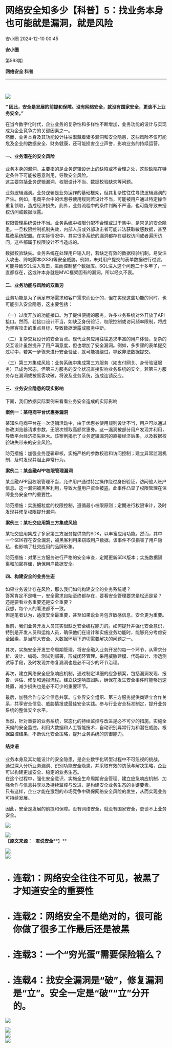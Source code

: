 #  网络安全知多少【科普】5：找业务本身也可能就是漏洞，就是风险   
 安小圈   2024-12-10 00:45  
  
**安小圈**  
  
  
第563期  
  
**网络安全 科普**  
  
****  
   
  
![](https://mmbiz.qpic.cn/mmbiz_jpg/BWicoRISLtbNicuEUUXm50axXKsUOUbW2255pddGSEUFUymypAe822vEX1HT3LkVfS5icTNOAia423KyJlyNY4WJ8A/640?wx_fmt=jpeg "")  
  
**“ 因此，安全是发展的前提和保障。没有网络安全，就没有国家安全，更谈不上业务安全。”**  
  
在当今数字化时代，企业业务的复杂性和多样性不断增加，业务功能的设计与实现成为企业竞争力的关键因素之一。  
然而，业务本身及其功能设计往往潜藏着诸多漏洞和安全隐患，这些风险不仅可能危及企业的数据安全、财务健康，还可能损害企业声誉，影响业务的持续运营。  
#### 一、业务潜在的安全风险  
####   
####   
####   
  
业务本身的漏洞，主要指的是业务逻辑设计上的缺陷或不合理之处，这些缺陷在特定条件下可能被恶意利用，导致安全风险。  
这主要包括业务逻辑漏洞、权限设计不当、数据校验缺失等问题。  
  
业务逻辑漏洞。业务逻辑是业务运作的基础框架，但其复杂性往往导致逻辑漏洞的产生。例如，电商平台中的优惠券使用规则若设计不当，可能被用户通过特定操作重复领取，造成经济损失。此外，业务流程中的条件判断不严谨，也可能导致未授权访问或数据泄露。  
  
权限管理系统设计不当。业务系统中权限分配不合理或过于集中，是常见的安全隐患。一旦权限控制机制失效，内部人员或外部攻击者可能非法获取敏感数据，甚至篡改系统配置。在实际情况中，其实很多系统的漏洞都存在越权访问或者遍历访问，这些都属于权限设计不当造成的。  
  
数据校验缺失。业务系统在处理用户输入时，若缺乏有效的数据校验机制，易受注入攻击、跨站脚本(XSS)等安全威胁。例如，未对用户提交的表单数据进行过滤，可能导致SQL注入攻击，进而控制整个数据库。SQL注入这个问题二十多年了，一直都存在，这或许本身就是MVC框架固有的漏洞，所以经久不衰。  
  
#### 二、业务功能与风险的双重刃  
####   
####   
####   
####   
  
业务功能是为了满足市场需求和客户需求而设计的，但在实现这些功能的同时，也可能引入安全隐患，这主要包括：  
  
（一）过度开放的功能接口。为了提供便捷的服务，许多业务系统对外开放了API接口。然而，若接口设计不当，如缺乏身份验证、权限控制或访问频率限制，将成为黑客攻击的重点目标，导致数据泄露或服务中断。  
  
（二）复杂交互设计的安全盲点。现代业务应用往往追求丰富的用户体验，复杂的交互设计虽然提升了用户满意度，但也增加了安全漏洞。例如，多步骤的表单提交过程中，若某一步骤未进行安全验证，就可能被绕过，导致非法数据提交。  
  
（三）第三方集成风险：业务系统中集成第三方服务（如支付网关、身份验证服务）已成为常态，但第三方服务的安全状况直接影响业务系统的安全。若第三方服务存在漏洞或被黑客攻破，将波及业务系统，造成连锁反应。  
#### 三、业务安全隐患的现实影响  
####   
####   
####   
  
下面，我们依据实际案例来看看业务安全造成的实际影响  
  
**案例一：某电商平台优惠券漏洞**  
  
某知名电商平台在一次促销活动中，由于优惠券使用规则设计不当，用户可以通过修改浏览器请求参数，无限次领取高额优惠券。这一漏洞被部分用户发现并利用，导致平台经济损失巨大。该案例揭示了业务逻辑漏洞的直接经济后果，以及数据校验缺失带来的安全风险。  
  
防范措施：加强业务逻辑审核，实施严格的参数校验和访问控制；建立异常监测机制，及时发现并阻止异常行为。  
  
**案例二：某金融APP权限管理漏洞**  
  
某金融APP因权限管理不当，允许用户通过特定操作绕过身份验证，访问他人账户信息。这一漏洞被黑客利用，导致大量用户资金被盗。此事件凸显了权限管理在保障业务安全中的重要性。  
  
防范措施：实施细粒度的权限控制，遵循最小权限原则；定期进行权限审计，及时发现并修复权限提升漏洞。  
  
**案例三：某社交应用第三方集成风险**  
  
某社交应用集成了多家第三方服务提供商的SDK，以丰富应用功能。然而，其中一个SDK存在安全漏洞，被黑客利用来窃取用户数据。该事件不仅损害了用户隐私，也影响了社交应用的品牌形象。  
  
防范措施：对第三方服务进行严格的安全审查，定期更新SDK版本；实施数据隔离和加密存储，确保用户数据安全。  
  
#### 四、构建安全的业务生态  
####   
####   
####   
####   
  
如果业务设计存在风险，那么我们如何构建安全的业务系统呢？  
答案肯定不是唯一，安全需求自始至终都存在，要看安全管理要求是松还是紧？  
还是要看业务重要还是安全重要？  
我想，每个人的看法都不一致。  
但是笔者认为，适度安全最重要，甚至如果说业务包含敏感信息，安全更为重要。  
  
当前，我们业务开发人员其实很缺乏安全编程能力的。如何提升并强化安全意识，特别是开发人员和运维人员，确保他们在设计和实施业务功能时，能够充分考虑安全因素，是当前大安全、大数据环境下迫切需要解决的问题之一。  
  
其次，实施安全开发生命周期管理，将安全融入业务开发的每一个环节，从需求分析、设计、编码、测试到部署，形成闭环管理。采用威胁建模、代码审计、渗透测试等手段，及时发现并修复漏洞也是必不可少的环节治理。  
  
再次，建立网络安全应急响应机制，通过制定详细的应急预案，包括漏洞发现、报告、评估、修复和通报流程。建立快速响应团队，确保在发生安全事件时能够迅速处置，减少损失也是必不可少的重要环节。  
  
最后，加强合作与安全信息共享。与业界安全组织、第三方服务提供商建立合作关系，共享安全信息、威胁情报或最佳安全实践。参与行业安全标准制定，提升业务系统的整体安全水平。  
  
当然，针对重要的业务系统，常态化的持续监控与改进是必不可少的措施。实施全天候的安全监控，利用大数据和人工智能技术，自动识别异常行为和潜在威胁。根据监控结果，不断优化安全策略，提升业务系统的防御能力。  
#### 结束语  
####   
####   
####   
  
业务本身及其功能设计的安全隐患，是企业数字化转型过程中不可忽视的挑战。  
通过深入分析业务漏洞、识别功能安全隐患，并采取有效的防范与解决策略，企业可以构建更加安全、稳定的业务生态。  
在这个过程中，强化安全意识、实施全生命周期安全管理、建立应急响应机制、加强合作与信息共享以及持续监控与改进，是构建安全业务生态的关键要素。  
只有这样，企业才能在激烈的市场竞争中确保网络安全风险的发生，从而实现业务可持续发展。  
  
因此，安全是发展的前提和保障。没有网络安全，就没有国家安全，更谈不上业务安全。  
  
  
![](https://mmbiz.qpic.cn/mmbiz_gif/sF8ZCSicrH3XRezx92NozDExxibJbEItazHx07fcaLPC6t1ibOos9fGy0RcTN9LJS1e7rzmbbC1gKzfQvn0u02JZA/640?wx_fmt=gif&from=appmsg&tp=webp&wxfrom=5&wx_lazy=1 "")  
  
![](https://mmbiz.qpic.cn/mmbiz_png/BWicoRISLtbMSrNYPzeZSs4X316kGV7UeOsnl5ayrQXc0wPVutL1dQXg7BugT7vAe8qkpfszTrlhUAq4DQZFaVA/640?wx_fmt=png "")  
**【原文来源：   君说安全****】**  
  
![](https://mmbiz.qpic.cn/mmbiz_jpg/BWicoRISLtbPXIp0CHOLWHoJQicJ7onhDaPpvpCqLkza5ZoKgezBOz9dGV8oAYghuD3z2uNWOey0MmkHaDzpIkTA/640?wx_fmt=jpeg "")  
![](https://mmbiz.qpic.cn/mmbiz_gif/0YKrGhCM6DbI5sicoDspb3HUwMHQe6dGezfswja0iaLicSyzCoK5KITRFqkPyKJibbhkNOlZ3VpQVxZJcfKQvwqNLg/640?wx_fmt=gif "")  
  
- # 连载1：网络安全往往不可见，被黑了才知道安全的重要性  
  
- # 连载2：网络安全不是绝对的，很可能你做了很多工作最后还是被黑  
  
- # 连载3：一个“穷光蛋”需要保险箱么？  
  
- # 连载4：找安全漏洞是“破”，修复漏洞是“立”。安全一定是“破”“立”分开的。  
  
![](https://mmbiz.qpic.cn/mmbiz_png/BWicoRISLtbMSrNYPzeZSs4X316kGV7UeOsnl5ayrQXc0wPVutL1dQXg7BugT7vAe8qkpfszTrlhUAq4DQZFaVA/640?wx_fmt=png "")  
  
![](https://mmbiz.qpic.cn/mmbiz_gif/BWicoRISLtbP7Bh21K85KEkXX7ibWmLdM2eafpPicoTqk37LEVMUKD1JuAic4FF4KB7jP4oFTricyMwvj5VUZZ824ww/640?wx_fmt=gif "")  
![](https://mmbiz.qpic.cn/mmbiz_jpg/BWicoRISLtbNzlia8CP45sjgLJgia5Y22hx8khBeShnAzCPwsfqeIVKkpFDhUoMUWMicq6toR2TSUmgBpgzZQHEAHw/640?wx_fmt=jpeg "")  
![](https://mmbiz.qpic.cn/mmbiz_png/BWicoRISLtbPFKyibwduMibC35MsIhibgZEAibwSyVRz7FKt3xa1UK61fXXCCUKllCXFrLdnBqcmgiaKeSxGrWT0RtYw/640?wx_fmt=png "")  
  
